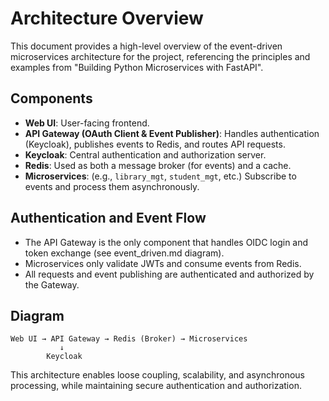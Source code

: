 # Architecture Overview

This document provides a high-level overview of the event-driven microservices architecture for the project, referencing the principles and examples from "Building Python Microservices with FastAPI".

## Components
- **Web UI**: User-facing frontend.
- **API Gateway (OAuth Client & Event Publisher)**: Handles authentication (Keycloak), publishes events to Redis, and routes API requests.
- **Keycloak**: Central authentication and authorization server.
- **Redis**: Used as both a message broker (for events) and a cache.
- **Microservices**: (e.g., `library_mgt`, `student_mgt`, etc.) Subscribe to events and process them asynchronously.

## Authentication and Event Flow
- The API Gateway is the only component that handles OIDC login and token exchange (see event_driven.md diagram).
- Microservices only validate JWTs and consume events from Redis.
- All requests and event publishing are authenticated and authorized by the Gateway.

## Diagram

```
Web UI → API Gateway → Redis (Broker) → Microservices
           ↓
        Keycloak
```

This architecture enables loose coupling, scalability, and asynchronous processing, while maintaining secure authentication and authorization.
